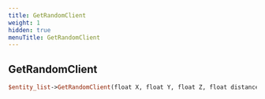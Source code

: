 ```yaml
---
title: GetRandomClient
weight: 1
hidden: true
menuTitle: GetRandomClient
---
```

## GetRandomClient
```perl
$entity_list->GetRandomClient(float X, float Y, float Z, float distance, [client* exclude_client = nullptr])
```
